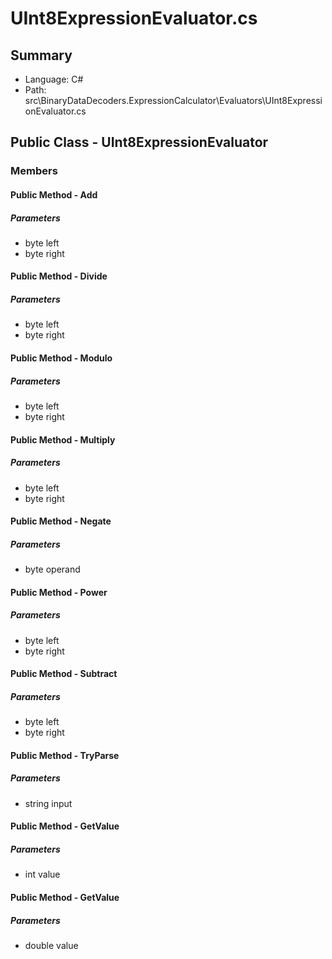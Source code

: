 ﻿# UInt8ExpressionEvaluator.cs

## Summary

* Language: C#
* Path: src\BinaryDataDecoders.ExpressionCalculator\Evaluators\UInt8ExpressionEvaluator.cs

## Public Class - UInt8ExpressionEvaluator

### Members

#### Public Method - Add

#####  Parameters

 - byte left 
 - byte right 

#### Public Method - Divide

#####  Parameters

 - byte left 
 - byte right 

#### Public Method - Modulo

#####  Parameters

 - byte left 
 - byte right 

#### Public Method - Multiply

#####  Parameters

 - byte left 
 - byte right 

#### Public Method - Negate

#####  Parameters

 - byte operand 

#### Public Method - Power

#####  Parameters

 - byte left 
 - byte right 

#### Public Method - Subtract

#####  Parameters

 - byte left 
 - byte right 

#### Public Method - TryParse

#####  Parameters

 - string input 

#### Public Method - GetValue

#####  Parameters

 - int value 

#### Public Method - GetValue

#####  Parameters

 - double value 

